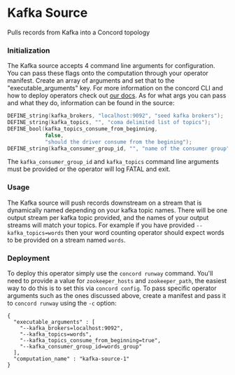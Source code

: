 # Kafka Source
Pulls records from Kafka into a Concord topology

### Initialization

The Kafka source accepts 4 command line arguments for configuration. You can pass
these flags onto the computation through your operator manifest. Create an array of
arguments and set that to the "executable_arguments" key. For more information on
the concord CLI and how to deploy operators check out
[our docs](http://concord.io/docs/tutorials/cli.html#computation-json-manifest).
As for what args you can pass and what they do, information can be found in the source:

```cpp
DEFINE_string(kafka_brokers, "localhost:9092", "seed kafka brokers");
DEFINE_string(kafka_topics, "", "coma delimited list of topics");
DEFINE_bool(kafka_topics_consume_from_beginning,
			false,
			"should the driver consume from the begining");
DEFINE_string(kafka_consumer_group_id, "", "name of the consumer group");
```

The `kafka_consumer_group_id` and `kafka_topics` command line arguments must be provided
or the operator will log FATAL and exit.

### Usage

The Kafka source will push records downstream on a stream that is dynamically named depending
on your kafka topic names. There will be one output stream per kafka topic provided, and the
names of your output streams will match your topics. For example if you have provided
`--kafka_topics=words` then your word counting operator should expect words to be provided
on a stream named `words`.

### Deployment

To deploy this operator simply use the `concord runway` command. You'll need to provide
a value for `zookeeper_hosts` and `zookeeper_path`, the easiest way to do this is to set
this via `concord config`. To pass specific operator arguments such as the ones discussed
above, create a manifest and pass it to `concord runway` using the `-c` option:

```
{
  "executable_arguments" : [
	"--kafka_brokers=localhost:9092",
	"--kafka_topics=words",
	"--kafka_topics_consume_from_beginning=true",
	"--kafka_consumer_group_id=words_group"
  ],
  "computation_name" : "kafka-source-1"
}
```
